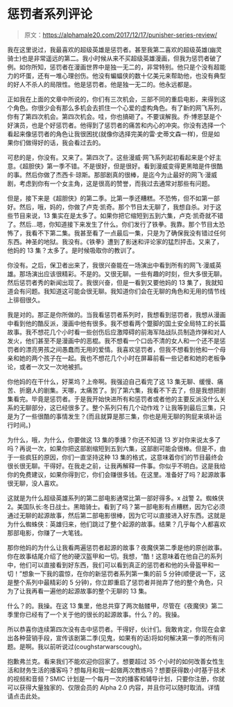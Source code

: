 # 惩罚者系列评论

> 原文：<https://alphamale20.com/2017/12/17/punisher-series-review/>

我在这里说过，我最喜欢的超级英雄是惩罚者。甚至我第二喜欢的超级英雄(幽灵骑士)也是非常遥远的第二。我小时候从来不买超级英雄漫画，但我为惩罚者破了例。如你所知，惩罚者在漫画世界中是独一无二的，非常特别。他只是个没有超能力的坏蛋，还有一堆心理创伤。他没有蝙蝠侠的数十亿美元来帮助他，也没有典型的好人不杀人的局限性。他是惩罚者。他是独一无二的。他永远都是。

正如我在上面的文章中所说的，你们有三次机会，三部不同的重启电影，来得到这个角色。你很少会有那么多机会去抓住一个心爱的虚构角色。有了新的网飞系列，你有了第四次机会。第四次机会。哇，你也搞砸了。不要误解我。乔·博恩瑟是个好演员，也是个好惩罚者。他得到了惩罚者的痛苦和内心的冲突。你没有选择一个看起来像惩罚者的角色让我很困扰(就像你选择完美的雷·史蒂文森一样)，但是如果你们做得好的话，我会看过去的。

可悲的是，你没有。又来了。第四次了。这些漫威·网飞系列起初看起来是个好主意。《超胆侠》第一季不错。不是很好，但是很好。看到漫威变得更黑暗是件很酷的事。然后你做了杰西卡·琼斯。那部剧真的很棒，是迄今为止最好的网飞·漫威剧，考虑到你有一个女主角，这是很高的赞誉，而我过去通常对那些有问题。

但是，接下来是《超胆侠》的第二季。比第一季还糟糕。不恐怖，但不如第一部好。然后，哦，妈的，你做了卢克·凯奇。那个节目太无聊了，我想自杀。对于这些节目来说，13 集实在是太多了。如果你把它缩短到五到六集，卢克·凯奇就不错了。然后…嗯，你知道接下来发生了什么。你们发行了铁拳。我靠。那个节目太恐怖了，我看不下第二集。我甚至看了一点最后一集，只是为了确保我没有错过任何东西。神圣的地狱。我没有。《铁拳》遭到了影迷和评论家的猛烈抨击。又来了，他妈的 13 集？太多了。是时候吸取你的教训了。

你没有。之后，保卫者出来了，我很兴奋能在一场演出中看到所有的网飞·漫威英雄。那场演出应该很精彩。不是的。又很无聊。一些有趣的时刻，但大多很无聊。然后惩罚者秀的新闻出现了。我很兴奋，但是一看到又要他妈的 13 集了，我就知道会有问题。我知道这可能会很无聊。我知道你们会在无聊的角色和无用的情节线上徘徊很久。

我是对的。那正是你所做的。当我看惩罚者系列时，我想看到惩罚者，我想从漫画中看到他的酷反派，漫画中他有很多。我不想看两个蹩脚的国土安全局特工的长篇故事。我不想花几个小时看一些创伤后应激障碍的前海军陆战队员制造炸弹和对人发火，他们甚至不是漫画中的恶棍。我不想看一个口齿不清的女人和一个还不是惩罚者的漂亮男孩之间愚蠢而无用的爱情。我喜欢惩罚者，但我不想看到他和一个母亲和她的两个孩子在一起。我也不想花几个小时在屏幕前看一些记者和她的老板争论，或者一次又一次地被抓。

你他妈的在干什么，好莱坞？上帝啊。我强迫自己看完了这 13 集无聊、缓慢、痛苦、折磨人的剧集。天哪，太痛苦了。到了第六集，我看不下去了，但是我想把剧集看完。毕竟是惩罚者。于是我开始快进所有和惩罚者或者他的主要反派没什么关系的无聊部分，这已经很多了。整个系列只有几个动作戏？让我等到最后三集，只是为了一些很酷的事情发生？(而且就算是那三集，你也是用无聊的狗屁来填补运行时间。)

为什么，哦，为什么，你要做这 13 集的季播？你还不知道 13 岁对你来说太多了吗？再说一次，如果你把这部剧缩短到五到六集，这部剧可能会很棒。但是不，由于一些疯狂的原因，你们一直坚持这种 13 集的格式，这意味着你们的节目最终会很长很无聊。干得好。在我走之前，让我再解释一件事。你似乎不明白。这是我给你的免费建议，如果你得到它，你们会赚很多钱。在这里。准备好了吗？起源故事很无聊，没人喜欢。

这就是为什么超级英雄系列的第二部电影通常比第一部好得多。x 战警 2。蜘蛛侠 2。美国队长:冬日战士。黑暗骑士。看到了吗？第一部电影有点糟糕，因为它必须通过无聊的起源故事，然后第二部电影很棒，因为它可以直接进入好东西。这就是为什么蜘蛛侠：英雄归来，他们跳过了整个起源的故事。结果？几乎每个人都喜欢那部电影，你赚了一大笔钱。

那你他妈的为什么让我看两遍惩罚者起源的故事？夜魔侠第二季是他的原创故事。你在故事结尾介绍了他的硬汉盔甲和一切。我想，“酷！这意味着在他自己的系列中，他们可以直接看到好东西，我们可以看到真正的惩罚者和他的头骨盔甲和一切！”想象一下我的震惊，在你的新惩罚者系列第一集的前 5 分钟(顺便说一下，这是整个系列中最精彩的 5 分钟)，你立即重启了惩罚者并抛弃了他的整个角色，只为了让我再看一遍他的起源故事的整个无聊的 13 集。

什么？的。我操。在这 13 集里，他总共穿了两次骷髅甲，尽管在《夜魔侠》第二季里你已经有了一个关于他的很长的起源故事。什么？的。我操。

所以恭喜你连续第四次没有击中惩罚者。干得好，伙计们。我敢肯定，你现在会拿出各种营销手段，宣传该剧第二季(见鬼，如果有的话)将如何解决第一季的所有问题。是啊。我以前听说过(coughstarwarscough)。

抱歉弗兰克。看来我们不能欢迎你回家了。想要超过 35 个小时的如何改善女性生活和财务生活的播客吗？想每月和我一起做两次教练吗？想要获得数小时基于技术的视频和音频？SMIC 计划是一个每月一次的播客和辅导计划，只要你注册，你就可以获得大量独家的、仅限会员的 Alpha 2.0 内容，并且你可以随时取消。详情请点击此处。
